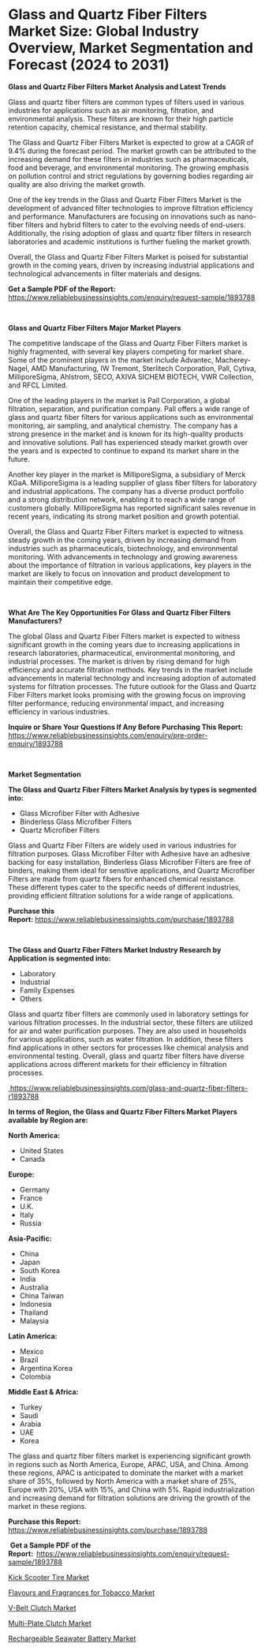 <p><h1>Glass and Quartz Fiber Filters Market Size: Global Industry Overview, Market Segmentation and Forecast (2024 to 2031)</h1></p><p><strong>Glass and Quartz Fiber Filters Market Analysis and Latest Trends</strong></p>
<p><p>Glass and quartz fiber filters are common types of filters used in various industries for applications such as air monitoring, filtration, and environmental analysis. These filters are known for their high particle retention capacity, chemical resistance, and thermal stability.</p><p>The Glass and Quartz Fiber Filters Market is expected to grow at a CAGR of 9.4% during the forecast period. The market growth can be attributed to the increasing demand for these filters in industries such as pharmaceuticals, food and beverage, and environmental monitoring. The growing emphasis on pollution control and strict regulations by governing bodies regarding air quality are also driving the market growth.</p><p>One of the key trends in the Glass and Quartz Fiber Filters Market is the development of advanced filter technologies to improve filtration efficiency and performance. Manufacturers are focusing on innovations such as nano-fiber filters and hybrid filters to cater to the evolving needs of end-users. Additionally, the rising adoption of glass and quartz fiber filters in research laboratories and academic institutions is further fueling the market growth.</p><p>Overall, the Glass and Quartz Fiber Filters Market is poised for substantial growth in the coming years, driven by increasing industrial applications and technological advancements in filter materials and designs.</p></p>
<p><strong>Get a Sample PDF of the Report:&nbsp;</strong> <a href="https://www.reliablebusinessinsights.com/enquiry/request-sample/1893788">https://www.reliablebusinessinsights.com/enquiry/request-sample/1893788</a></p>
<p>&nbsp;</p>
<p><strong>Glass and Quartz Fiber Filters Major Market Players</strong></p>
<p><p>The competitive landscape of the Glass and Quartz Fiber Filters market is highly fragmented, with several key players competing for market share. Some of the prominent players in the market include Advantec, Macherey-Nagel, AMD Manufacturing, IW Tremont, Sterlitech Corporation, Pall, Cytiva, MilliporeSigma, Ahlstrom, SECO, AXIVA SICHEM BIOTECH, VWR Collection, and RFCL Limited.</p><p>One of the leading players in the market is Pall Corporation, a global filtration, separation, and purification company. Pall offers a wide range of glass and quartz fiber filters for various applications such as environmental monitoring, air sampling, and analytical chemistry. The company has a strong presence in the market and is known for its high-quality products and innovative solutions. Pall has experienced steady market growth over the years and is expected to continue to expand its market share in the future.</p><p>Another key player in the market is MilliporeSigma, a subsidiary of Merck KGaA. MilliporeSigma is a leading supplier of glass fiber filters for laboratory and industrial applications. The company has a diverse product portfolio and a strong distribution network, enabling it to reach a wide range of customers globally. MilliporeSigma has reported significant sales revenue in recent years, indicating its strong market position and growth potential.</p><p>Overall, the Glass and Quartz Fiber Filters market is expected to witness steady growth in the coming years, driven by increasing demand from industries such as pharmaceuticals, biotechnology, and environmental monitoring. With advancements in technology and growing awareness about the importance of filtration in various applications, key players in the market are likely to focus on innovation and product development to maintain their competitive edge.</p></p>
<p>&nbsp;</p>
<p><strong>What Are The Key Opportunities For Glass and Quartz Fiber Filters Manufacturers?</strong></p>
<p><p>The global Glass and Quartz Fiber Filters market is expected to witness significant growth in the coming years due to increasing applications in research laboratories, pharmaceutical, environmental monitoring, and industrial processes. The market is driven by rising demand for high efficiency and accurate filtration methods. Key trends in the market include advancements in material technology and increasing adoption of automated systems for filtration processes. The future outlook for the Glass and Quartz Fiber Filters market looks promising with the growing focus on improving filter performance, reducing environmental impact, and increasing efficiency in various industries.</p></p>
<p><strong>Inquire or Share Your Questions If Any Before Purchasing This Report:</strong> <a href="https://www.reliablebusinessinsights.com/enquiry/pre-order-enquiry/1893788">https://www.reliablebusinessinsights.com/enquiry/pre-order-enquiry/1893788</a></p>
<p>&nbsp;</p>
<p><strong>Market Segmentation</strong></p>
<p><strong>The Glass and Quartz Fiber Filters Market Analysis by types is segmented into:</strong></p>
<p><ul><li>Glass Microfiber Filter with Adhesive</li><li>Binderless Glass Microfiber Filters</li><li>Quartz Microfiber Filters</li></ul></p>
<p><p>Glass and Quartz Fiber Filters are widely used in various industries for filtration purposes. Glass Microfiber Filter with Adhesive have an adhesive backing for easy installation, Binderless Glass Microfiber Filters are free of binders, making them ideal for sensitive applications, and Quartz Microfiber Filters are made from quartz fibers for enhanced chemical resistance. These different types cater to the specific needs of different industries, providing efficient filtration solutions for a wide range of applications.</p></p>
<p><strong>Purchase this Report:&nbsp;</strong><a href="https://www.reliablebusinessinsights.com/purchase/1893788">https://www.reliablebusinessinsights.com/purchase/1893788</a></p>
<p>&nbsp;</p>
<p><strong>The Glass and Quartz Fiber Filters Market Industry Research by Application is segmented into:</strong></p>
<p><ul><li>Laboratory</li><li>Industrial</li><li>Family Expenses</li><li>Others</li></ul></p>
<p><p>Glass and quartz fiber filters are commonly used in laboratory settings for various filtration processes. In the industrial sector, these filters are utilized for air and water purification purposes. They are also used in households for various applications, such as water filtration. In addition, these filters find applications in other sectors for processes like chemical analysis and environmental testing. Overall, glass and quartz fiber filters have diverse applications across different markets for their efficiency in filtration processes.</p></p>
<p><a href="https://www.reliablebusinessinsights.com/glass-and-quartz-fiber-filters-r1893788">&nbsp;https://www.reliablebusinessinsights.com/glass-and-quartz-fiber-filters-r1893788</a></p>
<p><strong>In terms of Region, the Glass and Quartz Fiber Filters Market Players available by Region are:</strong></p>
<p>
    <p> <strong> North America: </strong>
        <ul>
            <li>United States</li>
            <li>Canada</li>
        </ul>
        </p> 
    <p> <strong> Europe: </strong>
        <ul>
            <li>Germany</li>
            <li>France</li>
            <li>U.K.</li>
            <li>Italy</li>
            <li>Russia</li>
        </ul>
        </p> 
    <p> <strong> Asia-Pacific: </strong>
        <ul>
            <li>China</li>
            <li>Japan</li>
            <li>South Korea</li>
            <li>India</li>
            <li>Australia</li>
            <li>China Taiwan</li>
            <li>Indonesia</li>
            <li>Thailand</li>
            <li>Malaysia</li>
        </ul>
        </p> 
    <p> <strong> Latin America: </strong>
        <ul>
            <li>Mexico</li>
            <li>Brazil</li>
            <li>Argentina Korea</li>
            <li>Colombia</li>
        </ul>
        </p> 
    <p> <strong> Middle East & Africa: </strong>
        <ul>
            <li>Turkey</li>
            <li>Saudi</li>
            <li>Arabia</li>
            <li>UAE</li>
            <li>Korea</li>
        </ul>
    </p>
    </p>
<p><p>The glass and quartz fiber filters market is experiencing significant growth in regions such as North America, Europe, APAC, USA, and China. Among these regions, APAC is anticipated to dominate the market with a market share of 35%, followed by North America with a market share of 25%, Europe with 20%, USA with 15%, and China with 5%. Rapid industrialization and increasing demand for filtration solutions are driving the growth of the market in these regions.</p></p>
<p><strong>Purchase this Report: </strong><a href="https://www.reliablebusinessinsights.com/purchase/1893788">https://www.reliablebusinessinsights.com/purchase/1893788</a></p>
<p>&nbsp;<strong>Get a Sample PDF of the Report:&nbsp;&nbsp;</strong><a href="https://www.reliablebusinessinsights.com/enquiry/request-sample/1893788">https://www.reliablebusinessinsights.com/enquiry/request-sample/1893788</a></p>
<p><strong></strong></p>
<p><p><a href="https://www.linkedin.com/pulse/global-kick-scooter-tire-market-exploring-share-trends-future-atdqc?trackingId=5ZoiryeyTsSqc595U8mXeA%3D%3D">Kick Scooter Tire Market</a></p><p><a href="https://www.linkedin.com/pulse/flavours-fragrances-tobacco-market-global-insights-sales-dvrvc?trackingId=wl%2F3VU0ESYKWBXpId10b%2Bw%3D%3D">Flavours and Fragrances for Tobacco Market</a></p><p><a href="https://github.com/widyafarer/Market-Research-Report-List-1/blob/main/v-belt-clutch-market.md">V-Belt Clutch Market</a></p><p><a href="https://github.com/sydneyHaley871/Market-Research-Report-List-1/blob/main/multi-plate-clutch-market.md">Multi-Plate Clutch Market</a></p><p><a href="https://www.linkedin.com/pulse/rechargeable-seawater-battery-industry-analysis-report-its-market-1bvwf?trackingId=55Q1Stu9SyqotR72t2IJaw%3D%3D">Rechargeable Seawater Battery Market</a></p></p>